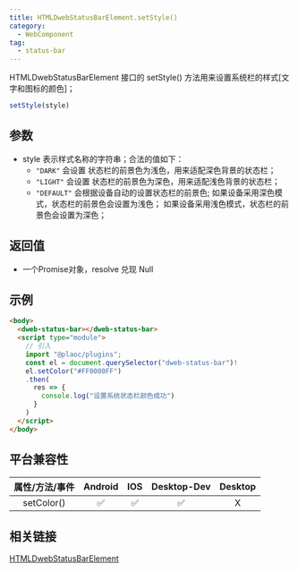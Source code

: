 ```yaml
---
title: HTMLDwebStatusBarElement.setStyle()
category:
  - WebComponent
tag:
  - status-bar
---
```


HTMLDwebStatusBarElement 接口的 setStyle() 方法用来设置系统栏的样式\[文字和图标的颜色\]；


```javascript
setStyle(style)
```

## 参数
- style 表示样式名称的字符串；合法的值如下：
  - `"DARK"`  会设置 状态栏的前景色为浅色，用来适配深色背景的状态栏；
  - `"LIGHT"` 会设置 状态栏的前景色为深色，用来适配浅色背景的状态栏；
  - `"DEFAULT"` 会根据设备自动的设置状态栏的前景色; 
                如果设备采用深色模式，状态栏的前景色会设置为浅色；
                如果设备采用浅色模式，状态栏的前景色会设置为深色；

## 返回值
- 一个Promise对象，resolve 兑现 Null


## 示例
```html
<body>
  <dweb-status-bar></dweb-status-bar>
  <script type="module">
    // 引入
    import "@plaoc/plugins";
    const el = document.querySelector("dweb-status-bar")!
    el.setColor("#FF0000FF")
    .then(
      res => {
        console.log("设置系统状态栏颜色成功")
      }
    )
  </script>
</body>
```


## 平台兼容性
| 属性/方法/事件 | Android | IOS | Desktop-Dev | Desktop |
|:------------:|:-------:|:---:|:-----------:|:-------:|
| setColor()   | ✅      | ✅  | ✅          | X       |


## 相关链接
[HTMLDwebStatusBarElement](./index.md)
 